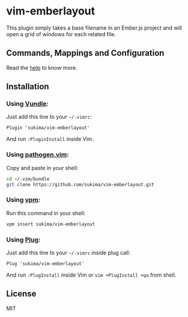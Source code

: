 # vim-emberlayout

This plugin simply takes a base filename in an Ember.js project and will open
a grid of windows for each related file.

## Commands, Mappings and Configuration

Read the [help][txt-doc] to know more.

## Installation

### Using [Vundle][vundle]:

Just add this line to your `~/.vimrc`:

```vim
Plugin 'sukima/vim-emberlayout'
```

And run `:PluginInstall` inside Vim.

### Using [pathogen.vim][pathogen]:

Copy and paste in your shell:

```bash
cd ~/.vim/bundle
git clone https://github.com/sukima/vim-emberlayout.git
```

### Using [vpm][vpm]:

Run this command in your shell:

```bash
vpm insert sukima/vim-emberlayout
```

### Using [Plug][plug]:

Just add this line to your `~/.vimrc` inside plug call:

```vim
Plug 'sukima/vim-emberlayout'
```

And run `:PlugInstall` inside Vim or `vim +PlugInstall +qa` from shell.

## License

MIT

[pathogen]: https://github.com/tpope/vim-pathogen
[txt-doc]: https://raw.githubusercontent.com/sukima/vim-emberlayout/master/doc/emberlayout.txt
[vpm]: https://github.com/KevinSjoberg/vpm
[vundle]: https://github.com/gmarik/vundle
[plug]: https://github.com/junegunn/vim-plug

